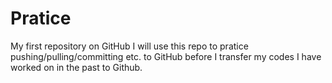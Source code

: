 # Pratice
My first repository on GitHub
I will use this repo to pratice pushing/pulling/committing etc. to GitHub before I transfer my codes I have worked on in the past to Github.
